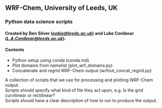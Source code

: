 ## WRF-Chem, University of Leeds, UK
### Python data science scripts
#### Created by Ben Silver (*eebjs@leeds.ac.uk*) and Luke Conibear (*L.A.Conibear@leeds.ac.uk*).
  
#### Contents
- Python setup using conda (conda.md)  
- Plot domains from namelist (plot_wrf_domains.py)  
- Concatenate and regrid WRF-Chem output (wrfout_concat_regrid.py)  
  
A collection of scripts that we use for processing and plotting WRF-Chem output.  
Scripts should specify what kind of file they act upon, e.g. Is the grid curvilinear or rectilinear?  
Scripts should have a clear description of how to run to produce the output.  

